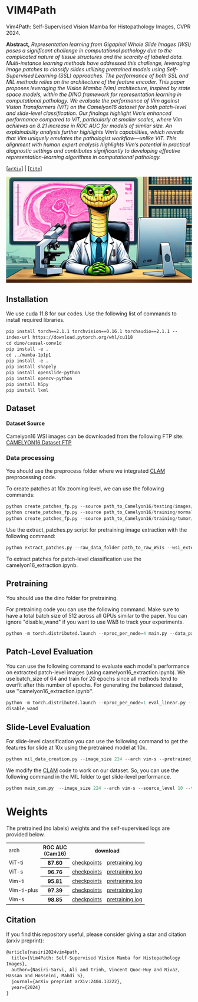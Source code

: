 # VIM4Path
Vim4Path: Self-Supervised Vision Mamba for Histopathology Images, CVPR 2024.

**Abstract,**  *Representation learning from Gigapixel Whole Slide Images (WSI) poses a significant challenge in computational pathology due to the complicated nature of tissue structures and the scarcity of labeled data. Multi-instance learning methods have addressed this challenge, leveraging image patches to classify slides utilizing pretrained models using Self-Supervised Learning (SSL) approaches. The performance of both SSL and MIL methods relies on the architecture of the feature encoder. This paper proposes leveraging the Vision Mamba (Vim) architecture, inspired by state space models, within the DINO framework for representation learning in computational pathology. We evaluate the performance of Vim against Vision Transformers (ViT) on the Camelyon16 dataset for both patch-level and slide-level classification. Our findings highlight Vim’s enhanced performance compared to ViT, particularly at smaller scales, where Vim achieves an 8.21 increase in ROC AUC for models of similar size. An explainability analysis further highlights Vim’s capabilities, which reveals that Vim uniquely emulates the pathologist workflow—unlike ViT. This alignment with human expert analysis highlights Vim’s potential in practical diagnostic settings and contributes significantly to developing effective representation-learning algorithms in computational pathology.*

[[`arXiv`](https://arxiv.org/pdf/2404.13222.pdf)] | [[`Cite`]](#citation) 


![Vim4Path](media/Vim4Path.webp)




## Installation
We use cuda 11.8 for our codes. Use the following list of commands to install required libraries. 

```commandline
pip install torch==2.1.1 torchvision==0.16.1 torchaudio==2.1.1 --index-url https://download.pytorch.org/whl/cu118
cd dino/causal-conv1d
pip install -e .
cd ../mamba-1p1p1
pip install -e .
pip install shapely
pip install openslide-python
pip install opencv-python
pip install h5py
pip install lxml
```

## Dataset

#### Dataset Source
Camelyon16 WSI images can be downloaded from the following FTP site:
[CAMELYON16 Dataset FTP](https://ftp.cngb.org/pub/gigadb/pub/10.5524/100001_101000/100439/CAMELYON16/)

### Data processing 
You should use the preprocess folder where we integrated [CLAM](https://github.com/mahmoodlab/CLAM) preprocessing code. 


To create patches at 10x zooming level, we can use the following commands:
```python
python create_patches_fp.py --source path_to_Camelyon16/testing/images/ --save_dir ../dataset/Camelyon16/testing/224_10x/h5/ --patch_size 224 --step_size 224 --patch_level 2 --seg --patch --stitch
python create_patches_fp.py --source path_to_Camelyon16/training/normal/ --save_dir ../dataset/Camelyon16/training/224_10x/h5/normal/ --patch_size 224 --step_size 224 --patch_level 2 --seg --patch --stitch
python create_patches_fp.py --source path_to_Camelyon16/training/tumor/ --save_dir ../dataset/Camelyon16/training/224_10x/h5/tumor/ --patch_size 224 --step_size 224 --patch_level 2 --seg --patch --stitch
```

Use the extract_patches.py script for pretraining image extraction with the following command:
```python 
python extract_patches.py --raw_data_folder path_to_raw_WSIs --wsi_extension tif --input_folder path_to_h5_files --output_folder path_to_save_patches
```

To extract patches for patch-level classification use the camelyon16_extraction.ipynb.

## Pretraining
You should use the dino folder for pretraining. 

For pretraining code you can use the following command. Make sure to have a total batch size of 512 across all GPUs similar to the paper. You can ignore "disable_wand" if you want to use W&B to track your experiments. 
```python
python -m torch.distributed.launch --nproc_per_node=4 main.py --data_path patch_to_pretraining_images --output_dir checkpoints/camelyon16_224_10x/vim-s/ --image_size 224 --image_size_down 96 --batch_size_per_gpu 128 --arch vim-s --disable_wand
```


## Patch-Level Evaluation 
You can use the following command to evaluate each model's performance on extracted patch-level images (using camelyon16_extraction.ipynb). We use batch_size of 64 and train for 20 epochs since all methods tend to overfit after this number of epochs. For generating the balanced dataset, use ''camelyon16_extraction.ipynb''. 
```python
python -m torch.distributed.launch --nproc_per_node=1 eval_linear.py --output_dir checkpoints/camelyon16_224_10x/vim-s/eval_linear --train_data_path path_to_balanced_pcam10x_train_data --val_data_path path_to_balanced_pcam10x_test_data --pretrained_weights checkpoints/camelyon16_224_10x/vim-s/checkpoint.pth --arc vim-s  --image_size 224 --epochs 20  --batch_size 64 --
disable_wand
```

## Slide-Level Evaluation 
For slide-level classification you can use the following command to get the features for slide at 10x using the pretrained model at 10x. 
```python
python mil_data_creation.py --image_size 224 --arch vim-s --pretrained_weights dino/checkpoints/camelyon16_224_10x/vim-s_224-96/checkpoint.pth --source_level 10 --target_level 10
```

We modify the [CLAM](https://github.com/mahmoodlab/CLAM) code to work on our dataset. So, you can use the following command in the MIL folder to get slide-level performance.
```python
python main_cam.py  --image_size 224 --arch vim-s --source_level 10 --target_level 10 --exp_code vim-s-224-10at10-clam_sb --model_type clam_sb --drop_out --early_stopping --lr 2e-4 --k 1 --label_frac 1  --weighted_sample --bag_loss ce --inst_loss svm --task task_1_tumor_vs_normal --log_data
```


# Weights
The pretrained (no labels) weights and the self-supervised logs are provided below.
<table>
  <tr>
    <td>arch</td>
    <th>ROC AUC <br> (Cam16)</th>
    <th colspan="2">download</th>
  </tr>
  <tr>
    <td>ViT-ti</td>
    <th> 87.60 </th>
    <td><a href="https://www.dropbox.com/scl/fo/9rmze3a0u0rmfvv4uogby/AN25BiCsNh0o3rnnA9dYmNQ?dl=0&e=1&preview=checkpoint.pth&rlkey=ufc80pc2spzc98cn4atrh26jl">checkpoints</a></td>
    <td><a href="https://www.dropbox.com/scl/fo/9rmze3a0u0rmfvv4uogby/AN25BiCsNh0o3rnnA9dYmNQ?dl=0&e=1&preview=log.txt&rlkey=ufc80pc2spzc98cn4atrh26jl">pretraining log</a></td>
  </tr>
  <tr>
    <td>ViT-s</td>
    <th> 96.76 </th>
    <td><a href="https://www.dropbox.com/scl/fo/z1w40ypwbsyqlkywevm5t/AFAnxqw0VPnRmf8c1KoulKU?dl=0&e=1&preview=checkpoint.pth&rlkey=vq3xq6dj4hmtrv1qeah1cnmlg">checkpoints</a></td>
    <td><a href="https://www.dropbox.com/scl/fo/z1w40ypwbsyqlkywevm5t/AFAnxqw0VPnRmf8c1KoulKU?dl=0&e=1&preview=log.txt&rlkey=vq3xq6dj4hmtrv1qeah1cnmlg">pretraining log</a></td>
  </tr>

  <tr>
    <td>Vim-ti</td>
    <th> 95.81 </th>
    <td><a href="https://www.dropbox.com/scl/fo/4q86hsyhxqf0s30sznsi7/AD3K7kL0D9tMCEw2s6GzOGs?dl=0&e=1&preview=checkpoint.pth&rlkey=57wabu98dei6x60u6dxhe33vg">checkpoints</a></td>
    <td><a href="https://www.dropbox.com/scl/fo/4q86hsyhxqf0s30sznsi7/AD3K7kL0D9tMCEw2s6GzOGs?dl=0&e=1&preview=log.txt&rlkey=57wabu98dei6x60u6dxhe33vg">pretraining log</a></td>
  </tr>

  <tr>
    <td>Vim-ti-plus</td>
    <th> 97.39 </th>
    <td><a href="https://www.dropbox.com/scl/fo/93486j0plk4zz185ncmio/AEeLYVl1Cv92ucHYnc5zAXc?dl=0&e=1&preview=checkpoint.pth&rlkey=2scjj7ekkceii4iepexg0huvx">checkpoints</a></td>
    <td><a href="https://www.dropbox.com/scl/fo/93486j0plk4zz185ncmio/AEeLYVl1Cv92ucHYnc5zAXc?dl=0&e=1&preview=log.txt&rlkey=2scjj7ekkceii4iepexg0huvx">pretraining log</a></td>
  </tr>

  <tr>
    <td>Vim-s</td>
    <th> 98.85 </th>
    <td><a href="https://www.dropbox.com/scl/fo/itlxf4cqyvxrbp7kxh43t/ADEuaFPA4Fv5Le96B2T1YZk?dl=0&e=1&preview=checkpoint.pth&rlkey=tf9du6jleuvymfcbhsi67iuf2">checkpoints</a></td>
    <td><a href="https://www.dropbox.com/scl/fo/itlxf4cqyvxrbp7kxh43t/ADEuaFPA4Fv5Le96B2T1YZk?dl=0&e=1&preview=log.txt&rlkey=tf9du6jleuvymfcbhsi67iuf2">pretraining log</a></td>
  </tr>

</table>

## Citation
If you find this repository useful, please consider giving a star and citation (arxiv preprint):
```
@article{nasiri2024vim4path,
  title={Vim4Path: Self-Supervised Vision Mamba for Histopathology Images},
  author={Nasiri-Sarvi, Ali and Trinh, Vincent Quoc-Huy and Rivaz, Hassan and Hosseini, Mahdi S},
  journal={arXiv preprint arXiv:2404.13222},
  year={2024}
}
```